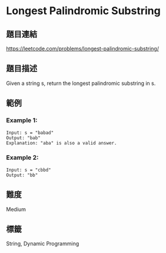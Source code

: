 # Longest Palindromic Substring

## 題目連結
https://leetcode.com/problems/longest-palindromic-substring/

## 題目描述
Given a string s, return the longest palindromic substring in s.

## 範例

### Example 1:
```
Input: s = "babad"
Output: "bab"
Explanation: "aba" is also a valid answer.
```

### Example 2:
```
Input: s = "cbbd"
Output: "bb"
```

## 難度
Medium

## 標籤
String, Dynamic Programming
